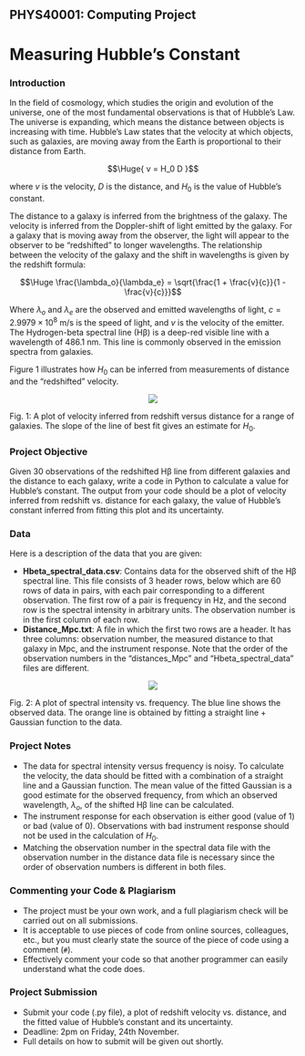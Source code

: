 ## PHYS40001: Computing Project

# Measuring Hubble’s Constant

### Introduction

In the field of cosmology, which studies the origin and evolution of the universe, one of the most fundamental observations is that of Hubble’s Law. The universe is expanding, which means the distance between objects is increasing with time. Hubble’s Law states that the velocity at which objects, such as galaxies, are moving away from the Earth is proportional to their distance from Earth.

$$\Huge{ v = H_0 D }$$

where $v$ is the velocity, $D$ is the distance, and $H_0$ is the value of Hubble’s constant.

The distance to a galaxy is inferred from the brightness of the galaxy. The velocity is inferred from the Doppler-shift of light emitted by the galaxy. For a galaxy that is moving away from the observer, the light will appear to the observer to be “redshifted” to longer wavelengths. The relationship between the velocity of the galaxy and the shift in wavelengths is given by the redshift formula:

$$\Huge \frac{\lambda_o}{\lambda_e} = \sqrt{\frac{1 + \frac{v}{c}}{1 - \frac{v}{c}}}$$

Where $\lambda_o$ and $\lambda_e$ are the observed and emitted wavelengths of light, $c = 2.9979 \times 10^8 \ \text{m/s}$ is the speed of light, and $v$ is the velocity of the emitter. The Hydrogen-beta spectral line (Hβ) is a deep-red visible line with a wavelength of 486.1 nm. This line is commonly observed in the emission spectra from galaxies.

Figure 1 illustrates how $H_0$ can be inferred from measurements of distance and the “redshifted” velocity.


<div align="center">
<img src='https://github.com/yusufmspahi/HubblesConstant/assets/170480436/1907d7a8-0802-45b6-bc7e-44cd8320071a' />
</div>

Fig. 1: A plot of velocity inferred from redshift versus distance for a range of galaxies. The slope of the line of best fit gives an estimate for $H_0$.

### Project Objective

Given 30 observations of the redshifted Hβ line from different galaxies and the distance to each galaxy, write a code in Python to calculate a value for Hubble’s constant. The output from your code should be a plot of velocity inferred from redshift vs. distance for each galaxy, the value of Hubble’s constant inferred from fitting this plot and its uncertainty.

### Data

Here is a description of the data that you are given:

- **Hbeta_spectral_data.csv**: Contains data for the observed shift of the Hβ spectral line. This file consists of 3 header rows, below which are 60 rows of data in pairs, with each pair corresponding to a different observation. The first row of a pair is frequency in Hz, and the second row is the spectral intensity in arbitrary units. The observation number is in the first column of each row.
- **Distance_Mpc.txt**: A file in which the first two rows are a header. It has three columns: observation number, the measured distance to that galaxy in Mpc, and the instrument response. Note that the order of the observation numbers in the “distances_Mpc” and “Hbeta_spectral_data” files are different.

<div align="center">
<img src='https://github.com/yusufmspahi/HubblesConstant/assets/170480436/9661e685-20d5-4bee-bb42-bcbccef08c52' />
</div>

Fig. 2: A plot of spectral intensity vs. frequency. The blue line shows the observed data. The orange line is obtained by fitting a straight line + Gaussian function to the data.

### Project Notes

- The data for spectral intensity versus frequency is noisy. To calculate the velocity, the data should be fitted with a combination of a straight line and a Gaussian function. The mean value of the fitted Gaussian is a good estimate for the observed frequency, from which an observed wavelength, $\lambda_o$, of the shifted Hβ line can be calculated.
- The instrument response for each observation is either good (value of 1) or bad (value of 0). Observations with bad instrument response should not be used in the calculation of $H_0$.
- Matching the observation number in the spectral data file with the observation number in the distance data file is necessary since the order of observation numbers is different in both files.

### Commenting your Code & Plagiarism

- The project must be your own work, and a full plagiarism check will be carried out on all submissions.
- It is acceptable to use pieces of code from online sources, colleagues, etc., but you must clearly state the source of the piece of code using a comment (`#`).
- Effectively comment your code so that another programmer can easily understand what the code does.

### Project Submission

- Submit your code (.py file), a plot of redshift velocity vs. distance, and the fitted value of Hubble’s constant and its uncertainty.
- Deadline: 2pm on Friday, 24th November.
- Full details on how to submit will be given out shortly.

